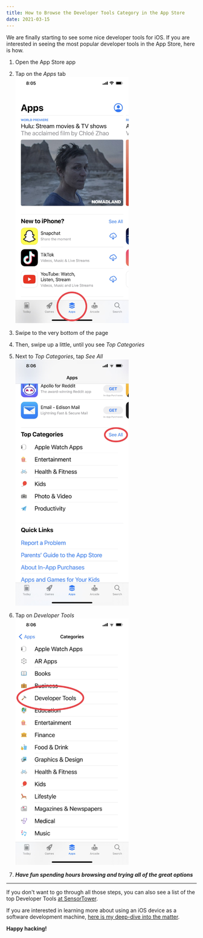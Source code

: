 ```yaml
---
title: How to Browse the Developer Tools Category in the App Store
date: 2021-03-15
---
```


We are finally starting to see some nice developer tools for iOS. If you are interested in seeing the most popular developer tools in the App Store, here is how.

1. Open the App Store app
2. Tap on the *Apps* tab
<br><img src="/images/IMG_4557.jpg" alt="Apps tab screenshot" width="300"/>

3. Swipe to the very bottom of the page
4. Then, swipe up a little, until you see *Top Categories*
5. Next to *Top Categories*, tap *See All*
<br><img src="/images/IMG_4558.jpg" alt="See All screenshot" width="300"/>

6. Tap on *Developer Tools*
<br><img src="/images/IMG_4559.jpg" alt="Developer Tools category screenshot" width="300"/>

7. ***Have fun spending hours browsing and trying all of the great options***

----

If you don't want to go through all those steps, you can also see a list of the top Developer Tools [at SensorTower](https://sensortower.com/ios/rankings/top/ipad/us/developer-tools?date=2021-02-23).

If you are interested in learning more about using an iOS device as a software development machine, [here is my deep-dive into the matter](../using-an-ios-device-for-programming-in-2021).

**Happy hacking!**
